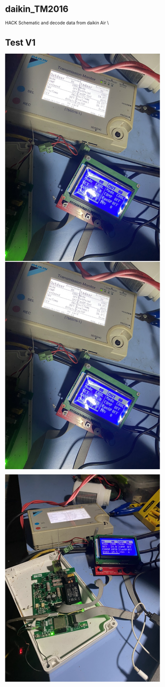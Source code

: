 # daikin_TM2016

HACK Schematic and decode data from daikin Air
\

# Test V1

[![Watch the video](Pics/1.jpg)](Pics/1817096883459359204.mp4)
![alt text](Pics/1.jpg)

![alt text](Pics/2.jpg)